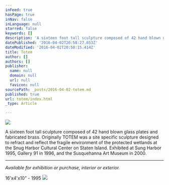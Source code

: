 ```yaml
---
inFeed: true
hasPage: true
inNav: false
inLanguage: null
starred: false
keywords: []
description: 'A sixteen foot tall sculpture composed of 42 hand blown glass plates and fabricated brass. Originally TOTEM was a site specific sculpture designed to refract and reflect the fragile environment of the protected wetlands at the Snug Harbor Cultural Center on Staten Island. Exhibited at Sung Harbor 1995, Gallery 91 in 1996, and the Susquehanna Art Museum in 2000. '
datePublished: '2016-04-02T20:58:27.853Z'
dateModified: '2016-04-02T20:58:15.414Z'
title: Totem
author: []
authors: []
publisher:
  name: null
  domain: null
  url: null
  favicon: null
sourcePath: _posts/2016-04-02-totem.md
published: true
url: totem/index.html
_type: Article

---
```

![](https://the-grid-user-content.s3-us-west-2.amazonaws.com/482c7455-5f8c-4361-b306-c2006c049b31.jpg)

A sixteen foot tall sculpture composed of 42 hand blown glass plates and fabricated brass. Originally TOTEM was a site specific sculpture designed to refract and reflect the fragile environment of the protected wetlands at the Snug Harbor Cultural Center on Staten Island. Exhibited at Sung Harbor 1995, Gallery 91 in 1996, and the Susquehanna Art Museum in 2000\. 

****

_Available for exhibition or purchase, interior or exterior._

16'x4'x10" - 1995
![](https://the-grid-user-content.s3-us-west-2.amazonaws.com/eb089594-38e8-43ba-b270-8f8a37fb62bc.jpg)